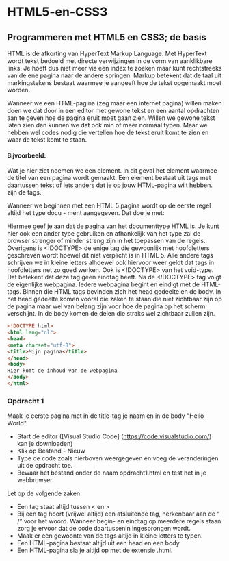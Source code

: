 # HTML5-en-CSS3
## Programmeren met HTML5 en CSS3; de basis

HTML is de afkorting van HyperText Markup Language. Met HyperText wordt tekst bedoeld met directe verwijzingen in de vorm van aanklikbare links. Je hoeft dus niet meer via een index te zoeken maar kunt rechtstreeks van de ene pagina naar de andere springen. Markup betekent dat de taal uit markingstekens bestaat waarmee je aangeeft hoe de tekst opgemaakt moet worden.

Wanneer we een HTML-pagina (zeg maar een internet pagina) willen maken doen we dat door in een editor met gewone tekst en een aantal opdrachten aan te geven hoe de pagina eruit moet gaan zien. Willen we gewone tekst laten zien dan kunnen we dat ook min of meer normaal typen. Maar we hebben wel codes nodig die vertellen hoe de tekst eruit komt te zien en waar de tekst komt te staan. 

#### Bijvoorbeeld:
<title>Mijn eerste pagina</title> Wat je hier ziet noemen we een element. In dit geval het element waarmee de titel van een pagina wordt gemaakt. Een element bestaat uit tags met daartussen tekst of iets anders dat je op jouw HTML-pagina wilt hebben. <title> en </title> zijn de tags.

Wanneer we beginnen met een HTML 5 pagina wordt op de eerste regel altijd het type docu - ment aangegeven. Dat doe je met:
<!DOCTYPE html>

Hiermee geef je aan dat de pagina van het documenttype HTML is. Je kunt hier ook een ander type gebruiken en afhankelijk van het type zal de browser strenger of minder streng zijn in het toepassen van de regels.
Overigens is <!DOCTYPE> de enige tag die gewoonlijk met hoofdletters geschreven wordt hoewel dit niet verplicht is in HTML 5. Alle andere tags schrijven we in kleine letters alhoewel ook hiervoor weer geldt dat tags in hoofdletters net zo goed werken. Ook is <!DOCTYPE> van het void-type. Dat betekent dat deze tag geen eindtag heeft.
Na de <!DOCTYPE> tag volgt de eigenlijke webpagina. Iedere webpagina begint en eindigt met de HTML-tags. Binnen die HTML tags bevinden zich het head gedeelte en de body. In het head gedeelte komen vooral die zaken te staan die niet zichtbaar zijn op de pagina maar wel van belang zijn voor hoe de pagina op het scherm verschijnt. In de body komen de delen die straks wel zichtbaar zullen zijn.


```html
<!DOCTYPE html>
<html lang="nl">
<head>
<meta charset="utf-8">
<title>Mijn pagina</title>
</head>
<body>
Hier komt de inhoud van de webpagina
</body>
</html>
```

### Opdracht 1
Maak je eerste pagina met in de title-tag je naam en in de body "Hello World".
* Start de editor ([Visual Studio Code] (https://code.visualstudio.com/) kan je downloaden)
* Klik op Bestand - Nieuw
* Type de code zoals hierboven weergegeven en voeg de veranderingen uit de opdracht toe.
* Bewaar het bestand onder de naam opdracht1.html en test het in je webbrowser

Let op de volgende zaken:
*	Een tag staat altijd tussen < en >
* Bij een tag hoort (vrijwel altijd) een afsluitende tag, herkenbaar aan de “ /” voor het woord. Wanneer begin- en eindtag op meerdere regels staan zorg je ervoor     dat de code daartussenin ingesprongen wordt.
* Maak er een gewoonte van de tags altijd in kleine letters te typen.
* Een HTML-pagina bestaat altijd uit een head en een body
* Een HTML-pagina sla je altijd op met de extensie .html.











